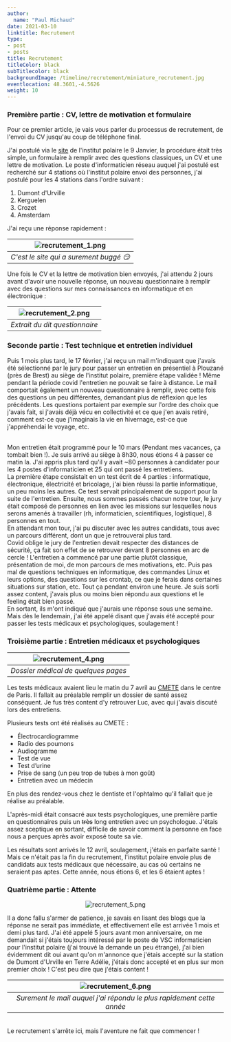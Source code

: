 ```yaml
---
author:
  name: "Paul Michaud"
date: 2021-03-10
linktitle: Recrutement
type:
- post
- posts
title: Recrutement
titleColor: black
subTitlecolor: black
backgroundImage: /timeline/recrutement/miniature_recrutement.jpg
eventlocation: 48.3601,-4.5626
weight: 10
---
```


### Première partie : CV, lettre de motivation et formulaire

Pour ce premier article, je vais vous parler du processus de recrutement, de l'envoi du CV jusqu'au coup de téléphone final.

J'ai postulé via le [site](https://rh.institut-polaire.fr/recrutement/postes-pourvoir/page/4/) de l'institut polaire le 9 Janvier, la procédure était très simple, un formulaire à remplir avec des questions classiques, un CV et une lettre de motivation.
Le poste d'informaticien réseau auquel j'ai postulé est recherché sur 4 stations où l'institut polaire envoi des personnes, j'ai postulé pour les 4 stations dans l'ordre suivant :
1. Dumont d'Urville
2. Kerguelen
3. Crozet
4. Amsterdam

J'ai reçu une réponse rapidement :

<center>

| ![recrutement_1.png](/timeline/recrutement/recrutement_1.png) | 
|:--:| 
| *C'est le site qui a surement buggé :smirk:* |

</center>

Une fois le CV et la lettre de motivation bien envoyés, j'ai attendu 2 jours avant d'avoir une nouvelle réponse, un nouveau questionnaire à remplir avec des questions sur mes connaissances en informatique et en électronique :
<center>

| ![recrutement_2.png](/timeline/recrutement/recrutement_2.png) | 
|:--:| 
| *Extrait du dit questionnaire* |

</center>

### Seconde partie : Test technique et entretien individuel

Puis 1 mois plus tard, le 17 février, j'ai reçu un mail m'indiquant que j'avais été sélectionné par le jury pour passer un entretien en présentiel à Plouzané (près de Brest) au siège de l'institut polaire, première étape validée ! Même pendant la période covid l'entretien ne pouvait se faire à distance. Le mail comportait également un nouveau questionnaire à remplir, avec cette fois des questions un peu différentes, demandant plus de réflexion que les précédents. Les questions portaient par exemple sur l'ordre des choix que j'avais fait, si j'avais déjà vécu en collectivité et ce que j'en avais retiré, comment est-ce que j'imaginais la vie en hivernage, est-ce que j'appréhendai le voyage, etc.

<br />
Mon entretien était programmé pour le 10 mars (Pendant mes vacances, ça tombait bien !). Je suis arrivé au siège à 8h30, nous étions 4 à passer ce matin la. J'ai appris plus tard qu'il y avait ~80 personnes à candidater pour les 4 postes d'informaticien et 25 qui ont passé les entretiens.

<br />
La première étape consistait en un test écrit de 4 parties : informatique, électronique, électricité et bricolage, j'ai bien réussi la partie informatique, un peu moins les autres. Ce test servait principalement de support pour la suite de l'entretien. Ensuite, nous sommes passés chacun notre tour, le jury était composé de personnes en lien avec les missions sur lesquelles nous serons amenés à travailler (rh, informaticien, scientifiques, logistique), 8 personnes en tout.

<br />
En attendant mon tour, j'ai pu discuter avec les autres candidats, tous avec un parcours différent, dont un que je retrouverai plus tard.

<br />
Covid oblige le jury de l'entretien devait respecter des distances de sécurité, ça fait son effet de se retrouver devant 8 personnes en arc de cercle !
L'entretien a commencé par une partie plutôt classique, présentation de moi, de mon parcours de mes motivations, etc. Puis pas mal de questions techniques en informatique, des commandes Linux et leurs options, des questions sur les crontab, ce que je ferais dans certaines situations sur station, etc. Tout ça pendant environ une heure. Je suis sorti assez content, j'avais plus ou moins bien répondu aux questions et le feeling était bien passé.

<br />
En sortant, ils m'ont indiqué que j'aurais une réponse sous une semaine. Mais dès le lendemain, j'ai été appelé disant que j'avais été accepté pour passer les tests médicaux et psychologiques, soulagement !

### Troisième partie : Entretien médicaux et psychologiques

<center>

| ![recrutement_4.png](/timeline/recrutement/recrutement_4.png) | 
|:--:| 
| *Dossier médical de quelques pages* |

</center>

Les tests médicaux avaient lieu le matin du 7 avril au [CMETE](https://www.google.com/maps/place/CMETE+-+M%C3%A9decine+de+voyages/@48.8635484,2.3402375,15z/data=!4m2!3m1!1s0x0:0x2d04b28c54229fa8?sa=X&ved=2ahUKEwjc4dDGyPjzAhVzwjgGHeV6CzUQ_BJ6BAhDEAU) dans le centre de Paris. Il fallait au préalable remplir un dossier de santé assez conséquent. Je fus très content d'y retrouver Luc, avec qui j'avais discuté lors des entretiens. 

Plusieurs tests ont été réalisés au CMETE : 

- Électrocardiogramme
- Radio des poumons
- Audiogramme
- Test de vue
- Test d’urine
- Prise de sang (un peu trop de tubes à mon goût)
- Entretien avec un médecin

En plus des rendez-vous chez le dentiste et l'ophtalmo qu'il fallait que je réalise au préalable. 

L'après-midi était consacré aux tests psychologiques, une première partie en questionnaires puis un ~~très~~ long entretien avec un psychologue. J'étais assez sceptique en sortant, difficile de savoir comment la personne en face nous a perçues après avoir exposé toute sa vie.

Les résultats sont arrivés le 12 avril, soulagement, j'étais en parfaite santé ! Mais ce n'était pas la fin du recrutement, l'institut polaire envoie plus de candidats aux tests médicaux que nécessaire, au cas où certains ne seraient pas aptes. Cette année, nous étions 6, et les 6 étaient aptes !

### Quatrième partie : Attente

<center>

![recrutement_5.png](/timeline/recrutement/recrutement_5.png)

</center>

Il a donc fallu s'armer de patience, je savais en lisant des blogs que la réponse ne serait pas immédiate, et effectivement elle est arrivée 1 mois et demi plus tard. J'ai été appelé 5 jours avant mon anniversaire, on me demandait si j'étais toujours intéressé par le poste de VSC informaticien pour l'institut polaire (j'ai trouvé la demande un peu étrange), j'ai bien évidemment dit oui avant qu'on m'annonce que j'étais accepté sur la station de Dumont d'Urville en Terre Adélie, j'étais donc accepté et en plus sur mon premier choix ! C'est peu dire que j'étais content !

<center>

| ![recrutement_6.png](/timeline/recrutement/recrutement_6.png) | 
|:--:| 
| *Surement le mail auquel j'ai répondu le plus rapidement cette année* |

</center>

<br />
Le recrutement s'arrête ici, mais l'aventure ne fait que commencer !